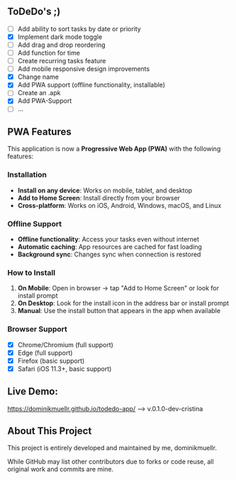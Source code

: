 ## ToDeDo's  ;)

- [ ] Add ability to sort tasks by date or priority
- [x] Implement dark mode toggle
- [ ] Add drag and drop reordering
- [ ] Add function for time
- [ ] Create recurring tasks feature
- [ ] Add mobile responsive design improvements
- [x] Change name
- [x] Add PWA support (offline functionality, installable)
- [ ] Create an .apk
- [x] Add PWA-Support
- [ ] ...

## PWA Features

This application is now a **Progressive Web App (PWA)** with the following features:

###  Installation
- **Install on any device**: Works on mobile, tablet, and desktop
- **Add to Home Screen**: Install directly from your browser
- **Cross-platform**: Works on iOS, Android, Windows, macOS, and Linux

###  Offline Support
- **Offline functionality**: Access your tasks even without internet
- **Automatic caching**: App resources are cached for fast loading
- **Background sync**: Changes sync when connection is restored

### How to Install
1. **On Mobile**: Open in browser → tap "Add to Home Screen" or look for install prompt
2. **On Desktop**: Look for the install icon in the address bar or install prompt
3. **Manual**: Use the install button that appears in the app when available

### Browser Support
- [x] Chrome/Chromium (full support)
- [x] Edge (full support)  
- [x] Firefox (basic support)
- [x] Safari (iOS 11.3+, basic support)

## Live Demo:
https://dominikmuellr.github.io/todedo-app/   --> v.0.1.0-dev-cristina


## About This Project

This project is entirely developed and maintained by me, dominikmuellr.

While GitHub may list other contributors due to forks or code reuse, all original work and commits are mine.
